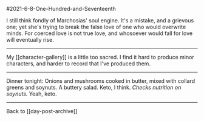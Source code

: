 #2021-6-8-One-Hundred-and-Seventeenth

I still think fondly of Marchosias' soul engine.  It's a mistake, and a grievous one; yet she's trying to break the false love of one who would overwrite minds.  For coerced love is not true love, and whosoever would fall for love will eventually rise.

---
My [[character-gallery]] is a little too sacred.  I find it hard to produce minor characters, and harder to record that I've produced them.

---
Dinner tonight:  Onions and mushrooms cooked in butter, mixed with collard greens and soynuts.  A buttery salad.  Keto, I think.  *Checks nutrition on soynuts.*  Yeah, keto.

---
Back to [[day-post-archive]]